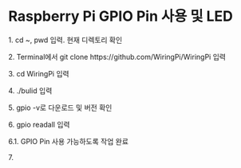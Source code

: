 <h1>Raspberry Pi GPIO Pin 사용 및 LED </h1>
<p>1. cd ~, pwd 입력. 현재 디렉토리 확인</p>
<p>2. Terminal에서 git clone https://github.com/WiringPi/WiringPi 입력</p>
<p>3. cd WiringPi 입력</p>
<p>4. ./bulid 입력</p>
<p>5. gpio -v로 다운로드 및 버전 확인 </p>
<p>6. gpio readall 입력 </p>
<p>6.1. GPIO Pin 사용 가능하도록 작업 완료 </p>
<p>7. </p>
